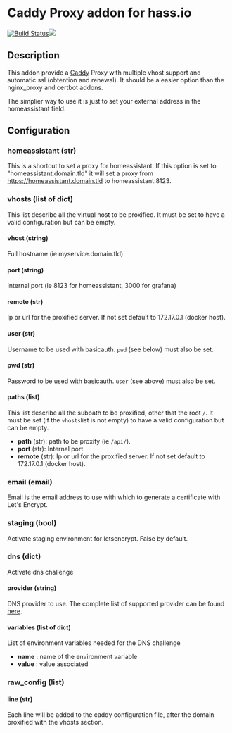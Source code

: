 # Caddy Proxy addon for hass.io
[![Build Status](https://travis-ci.org/bestlibre/hassio-addons.svg?branch=master)](https://travis-ci.org/bestlibre/hassio-addons)[![](https://images.microbadger.com/badges/version/bestlibre/armhf-caddy-proxy.svg)](https://microbadger.com/images/bestlibre/armhf-caddy-proxy "Get your own version badge on microbadger.com")

## Description

This addon provide a [Caddy](https://caddyserver.com/) Proxy with multiple vhost support and automatic ssl (obtention and renewal). It should be a easier option than the nginx_proxy and certbot addons.

The simplier way to use it is just to set your external address in the homeassistant field.

## Configuration
### homeassistant (str)

This is a shortcut to set a proxy for homeassistant. If this option is set to "homeassistant.domain.tld" it will set a proxy from https://homeassistant.domain.tld to homeassistant:8123.

### vhosts (list of dict)

This list describe all the virtual host to be proxified. It must be set to have a valid configuration but can be empty.

#### vhost (string)

Full hostname (ie myservice.domain.tld)

#### port (string)

Internal port (ie 8123 for homeassistant, 3000 for grafana)

#### remote (str)

Ip or url for the proxified server. If not set default to 172.17.0.1 (docker host).

#### user (str)

Username to be used with basicauth. `pwd` (see below) must also be set.

#### pwd (str)

Password to be used with basicauth. `user` (see above) must also be set.

#### paths (list)

This list describe all the subpath to be proxified, other that the root `/`. It must be set (if the `vhosts`list is not empty) to have a valid configuration but can be empty.

- **path** (str): path to be proxify (ie `/api/`).
- **port** (str): Internal port.
- **remote** (str): Ip or url for the proxified server. If not set default to 172.17.0.1 (docker host).

### email (email)

Email is the email address to use with which to generate a certificate with Let's Encrypt.

### staging (bool)

Activate staging  environment for letsencrypt. False by default.

### dns (dict)

Activate dns challenge

#### provider (string)

DNS provider to use. The complete list of supported provider can be found [here](https://caddyserver.com/docs/automatic-https#dns-challenge).

#### variables (list of dict)

List of environment variables needed for the DNS challenge 

- **name** : name of the environment variable
- **value** : value associated

### raw_config (list)

#### line (str)
Each line will be added to the caddy configuration file, after the domain proxified with the vhosts section.
